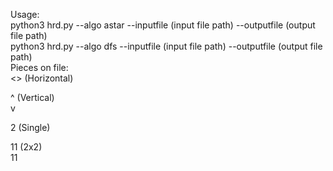 Usage:  <br />python3 hrd.py --algo astar --inputfile (input file path) --outputfile (output file path)  
        python3 hrd.py --algo dfs --inputfile (input file path) --outputfile (output file path)  
Pieces on file:<br />
 <> (Horizontal)
 
 ^ (Vertical) <br />
 v 
 
 2 (Single)
 
 11 (2x2)<br />
 11
